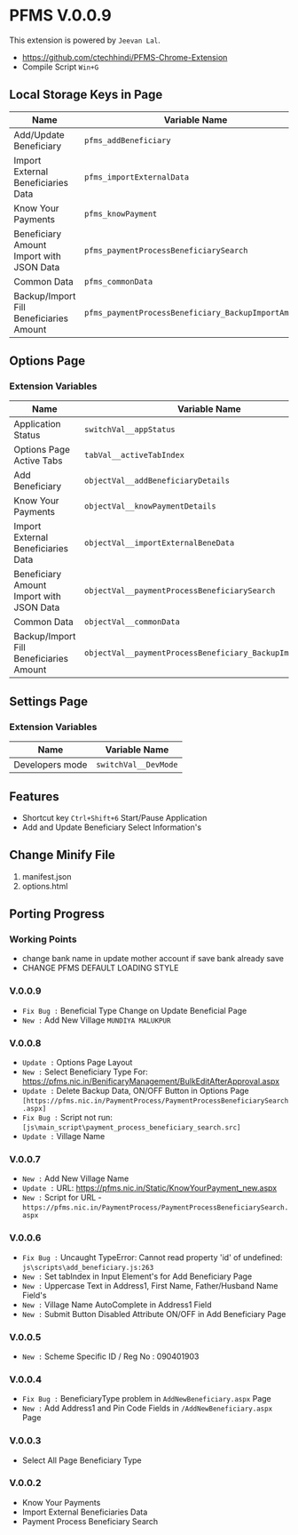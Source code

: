 # PFMS V.0.0.9
This extension is powered by `Jeevan Lal`.

* https://github.com/ctechhindi/PFMS-Chrome-Extension
* Compile Script `Win+G`

## Local Storage Keys in Page

| Name | Variable Name |
| ---- | ------------- |
| Add/Update Beneficiary | `pfms_addBeneficiary` |
| Import External Beneficiaries Data | `pfms_importExternalData` |
| Know Your Payments | `pfms_knowPayment` |
| Beneficiary Amount Import with JSON Data | `pfms_paymentProcessBeneficiarySearch` |
| Common Data | `pfms_commonData` |
| Backup/Import Fill Beneficiaries Amount | `pfms_paymentProcessBeneficiary_BackupImportAmount` |

## Options Page

### Extension Variables


| Name | Variable Name |
| ---- | ------------- |
| Application Status | `switchVal__appStatus` |
| Options Page Active Tabs | `tabVal__activeTabIndex` |
| Add Beneficiary | `objectVal__addBeneficiaryDetails` |
| Know Your Payments | `objectVal__knowPaymentDetails` |
| Import External Beneficiaries Data | `objectVal__importExternalBeneData` |
| Beneficiary Amount Import with JSON Data | `objectVal__paymentProcessBeneficiarySearch` |
| Common Data | `objectVal__commonData` |
| Backup/Import Fill Beneficiaries Amount | `objectVal__paymentProcessBeneficiary_BackupImportAmount` |


## Settings Page

### Extension Variables


| Name | Variable Name |
| ---- | ------------- |
| Developers mode | `switchVal__DevMode` |


## Features

* Shortcut key `Ctrl+Shift+6` Start/Pause Application
* Add and Update Beneficiary Select Information's


## Change Minify File

1. manifest.json
3. options.html

## Porting Progress

### Working Points

* change bank name in update mother account if save bank already save
* CHANGE PFMS DEFAULT LOADING STYLE

### **V.0.0.9**

* `Fix Bug :` Beneficial Type Change on Update Beneficial Page
* `New :` Add New Village `MUNDIYA MALUKPUR`

### **V.0.0.8**

* `Update :` Options Page Layout
* `New :` Select Beneficiary Type For: https://pfms.nic.in/BenificaryManagement/BulkEditAfterApproval.aspx
* `Update :` Delete Backup Data, ON/OFF Button in Options Page `[https://pfms.nic.in/PaymentProcess/PaymentProcessBeneficiarySearch.aspx]`
* `Fix Bug :` Script not run: `[js\main_script\payment_process_beneficiary_search.src]`
* `Update :` Village Name

### **V.0.0.7**

* `New :` Add New Village Name
* `Update :` URL: https://pfms.nic.in/Static/KnowYourPayment_new.aspx
* `New :` Script for URL - `https://pfms.nic.in/PaymentProcess/PaymentProcessBeneficiarySearch.aspx`

### **V.0.0.6**

* `Fix Bug :` Uncaught TypeError: Cannot read property 'id' of undefined: `js\scripts\add_beneficiary.js:263`
* `New :` Set tabIndex in Input Element's for Add Beneficiary Page
* `New :` Uppercase Text in Address1, First Name, Father/Husband Name Field's
* `New :` Village Name AutoComplete in Address1 Field
* `New :` Submit Button Disabled Attribute ON/OFF in Add Beneficiary Page

### **V.0.0.5**

* `New :` Scheme Specific ID / Reg No : 090401903

### **V.0.0.4**

* `Fix Bug :` BeneficiaryType problem in `AddNewBeneficiary.aspx` Page
* `New :` Add Address1 and Pin Code Fields in `/AddNewBeneficiary.aspx` Page

### **V.0.0.3**

* Select All Page Beneficiary Type

### **V.0.0.2**

* Know Your Payments
* Import External Beneficiaries Data
* Payment Process Beneficiary Search